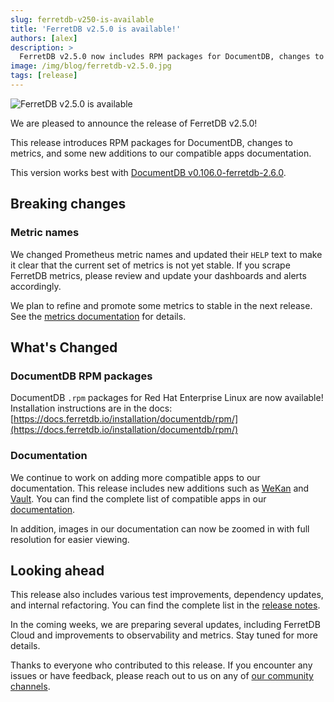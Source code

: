 ```yaml
---
slug: ferretdb-v250-is-available
title: 'FerretDB v2.5.0 is available!'
authors: [alex]
description: >
  FerretDB v2.5.0 now includes RPM packages for DocumentDB, changes to metric names, and new additions to our compatible apps documentation.
image: /img/blog/ferretdb-v2.5.0.jpg
tags: [release]
---
```


![FerretDB v2.5.0 is available](/img/blog/ferretdb-v2.5.0.jpg)

We are pleased to announce the release of FerretDB v2.5.0!

<!--truncate-->

This release introduces RPM packages for DocumentDB, changes to metrics, and some new additions to our compatible apps documentation.

This version works best with [DocumentDB v0.106.0-ferretdb-2.6.0](https://github.com/FerretDB/documentdb/releases/tag/v0.106.0-ferretdb-2.5.0).

## Breaking changes

### Metric names

We changed Prometheus metric names and updated their `HELP` text to make it clear that the current set of metrics is not yet stable.
If you scrape FerretDB metrics, please review and update your dashboards and alerts accordingly.

We plan to refine and promote some metrics to stable in the next release.
See the [metrics documentation](https://docs.ferretdb.io/configuration/observability/#metrics) for details.

## What's Changed

### DocumentDB RPM packages

DocumentDB `.rpm` packages for Red Hat Enterprise Linux are now available!
Installation instructions are in the docs:
[https://docs.ferretdb.io/installation/documentdb/rpm/](https://docs.ferretdb.io/installation/documentdb/rpm/)

### Documentation

We continue to work on adding more compatible apps to our documentation.
This release includes new additions such as [WeKan](https://wekan.github.io/) and [Vault](https://www.vaultproject.io/).
You can find the complete list of compatible apps in our [documentation](https://docs.ferretdb.io/compatible-apps/).

In addition, images in our documentation can now be zoomed in with full resolution for easier viewing.

## Looking ahead

This release also includes various test improvements, dependency updates, and internal refactoring.
You can find the complete list in the [release notes](https://github.com/FerretDB/FerretDB/releases/tag/v2.5.0).

In the coming weeks, we are preparing several updates, including FerretDB Cloud and improvements to observability and metrics.
Stay tuned for more details.

Thanks to everyone who contributed to this release.
If you encounter any issues or have feedback, please reach out to us on any of [our community channels](https://docs.ferretdb.io/#community).
